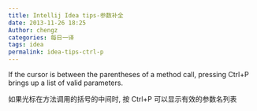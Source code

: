 ```yaml
---
title: Intellij Idea tips-参数补全
date: 2013-11-26 18:25
Author: chengz
categories: 每日一译
tags: idea
permalink: idea-tips-ctrl-p
---
```


If the cursor is between the parentheses of a method call, pressing
Ctrl+P brings up a list of valid parameters.

如果光标在方法调用的括号的中间时, 按 Ctrl+P 可以显示有效的参数名列表
